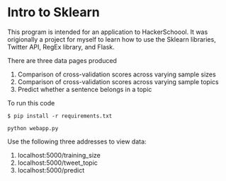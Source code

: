 Intro to Sklearn
========
This program is intended for an application to HackerSchoool.  It was origionally a project for myself to learn how to use the Sklearn libraries, Twitter API, RegEx library, and Flask.

There are three data pages produced  
1) Comparison of cross-validation scores across varying sample sizes  
2) Comparison of cross-validation scores across varying sample topics  
3) Predict whether a sentence belongs in a topic  


To run this code
```
$ pip install -r requirements.txt  

python webapp.py
```

Use the following three addresses to view data:  
1) localhost:5000/training_size  
2) localhost:5000/tweet_topic  
3) localhost:5000/predict  

